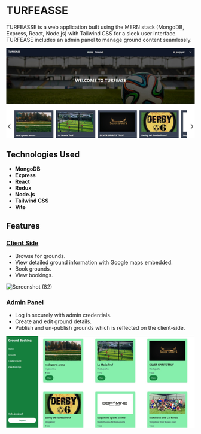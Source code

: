 # TURFEASSE

TURFEASSE is a web application built using the MERN stack (MongoDB, Express, React, Node.js) with Tailwind CSS for a sleek user interface. TURFEASE includes an admin panel to manage ground content seamlessly.

![Screenshot (79)](https://github.com/nistel07/TURFEASE/blob/main/WhatsApp%20Image%202024-05-15%20at%2020.06.49_a99a4603.jpg)

## Technologies Used

- **MongoDB**
- **Express**
- **React**
- **Redux**
- **Node.js**
- **Tailwind CSS**
- **Vite**

## Features

### [Client Side](#)
- Browse for grounds.
- View detailed ground information with Google maps embedded.
- Book grounds.
- View bookings.
  
![Screenshot (82)](https://github.com/krisgoswami/ground-booking-app/assets/91143716/3b1009f6-f35e-4fbc-ba0b-f18bc9ec1edb)

### [Admin Panel](#)
- Log in securely with admin credentials.
- Create and edit ground details.
- Publish and un-publish grounds which is reflected on the client-side.

![Screenshot (80)](https://github.com/nistel07/TURFEASE/blob/main/WhatsApp%20Image%202024-05-15%20at%2020.06.49_b37980f4.jpg)
